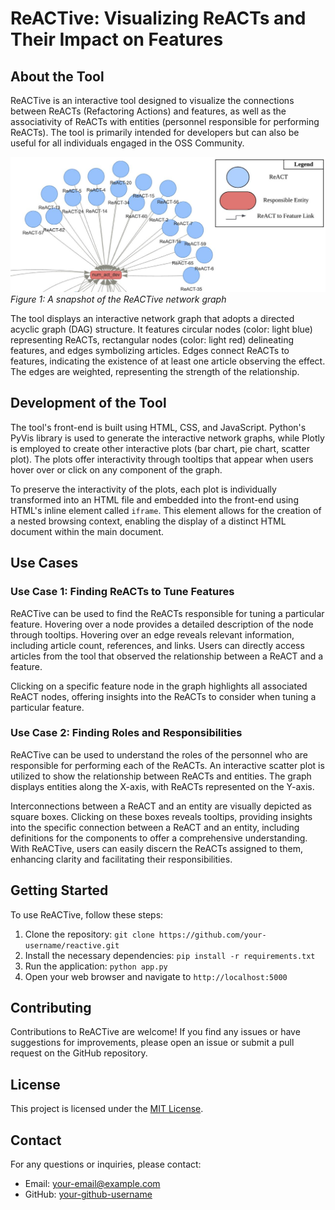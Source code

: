 # ReACTive: Visualizing ReACTs and Their Impact on Features

## About the Tool

ReACTive is an interactive tool designed to visualize the connections between ReACTs (Refactoring Actions) and features, as well as the associativity of ReACTs with entities (personnel responsible for performing ReACTs). The tool is primarily intended for developers but can also be useful for all individuals engaged in the OSS Community.

![ReACTive Graph](img/net_graph.jpeg)
*Figure 1: A snapshot of the ReACTive network graph*

The tool displays an interactive network graph that adopts a directed acyclic graph (DAG) structure. It features circular nodes (color: light blue) representing ReACTs, rectangular nodes (color: light red) delineating features, and edges symbolizing articles. Edges connect ReACTs to features, indicating the existence of at least one article observing the effect. The edges are weighted, representing the strength of the relationship.

## Development of the Tool

The tool's front-end is built using HTML, CSS, and JavaScript. Python's PyVis library is used to generate the interactive network graphs, while Plotly is employed to create other interactive plots (bar chart, pie chart, scatter plot). The plots offer interactivity through tooltips that appear when users hover over or click on any component of the graph.

To preserve the interactivity of the plots, each plot is individually transformed into an HTML file and embedded into the front-end using HTML's inline element called `iframe`. This element allows for the creation of a nested browsing context, enabling the display of a distinct HTML document within the main document.

## Use Cases

### Use Case 1: Finding ReACTs to Tune Features

ReACTive can be used to find the ReACTs responsible for tuning a particular feature. Hovering over a node provides a detailed description of the node through tooltips. Hovering over an edge reveals relevant information, including article count, references, and links. Users can directly access articles from the tool that observed the relationship between a ReACT and a feature.

Clicking on a specific feature node in the graph highlights all associated ReACT nodes, offering insights into the ReACTs to consider when tuning a particular feature.

### Use Case 2: Finding Roles and Responsibilities

ReACTive can be used to understand the roles of the personnel who are responsible for performing each of the ReACTs. An interactive scatter plot is utilized to show the relationship between ReACTs and entities. The graph displays entities along the X-axis, with ReACTs represented on the Y-axis.

Interconnections between a ReACT and an entity are visually depicted as square boxes. Clicking on these boxes reveals tooltips, providing insights into the specific connection between a ReACT and an entity, including definitions for the components to offer a comprehensive understanding. With ReACTive, users can easily discern the ReACTs assigned to them, enhancing clarity and facilitating their responsibilities.

## Getting Started

To use ReACTive, follow these steps:

1. Clone the repository: `git clone https://github.com/your-username/reactive.git`
2. Install the necessary dependencies: `pip install -r requirements.txt`
3. Run the application: `python app.py`
4. Open your web browser and navigate to `http://localhost:5000`

## Contributing

Contributions to ReACTive are welcome! If you find any issues or have suggestions for improvements, please open an issue or submit a pull request on the GitHub repository.

## License

This project is licensed under the [MIT License](LICENSE).

## Contact

For any questions or inquiries, please contact:

- Email: your-email@example.com
- GitHub: [your-github-username](https://github.com/your-github-username)
